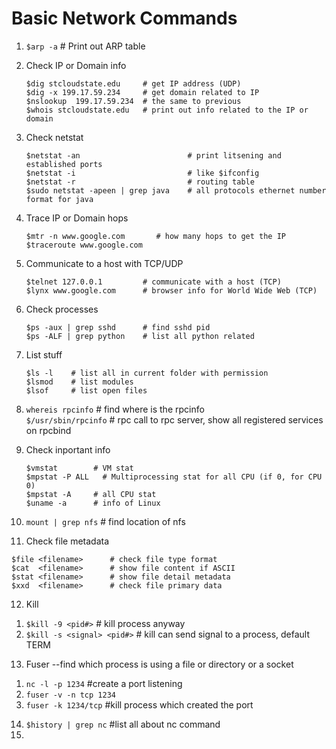# Basic Network Commands

1. `$arp -a`    # Print out ARP table  
2. Check IP or Domain info
   ```
   $dig stcloudstate.edu     # get IP address (UDP)
   $dig -x 199.17.59.234     # get domain related to IP
   $nslookup  199.17.59.234  # the same to previous
   $whois stcloudstate.edu   # print out info related to the IP or domain
   ```
3. Check netstat  
   ```
   $netstat -an                        # print litsening and established ports
   $netstat -i                         # like $ifconfig
   $netstat -r                         # routing table
   $sudo netstat -apeen | grep java    # all protocols ethernet number format for java
   ```
4. Trace IP or Domain hops
   ```
   $mtr -n www.google.com       # how many hops to get the IP
   $traceroute www.google.com
   ```
5. Communicate to a host with TCP/UDP
   ```
   $telnet 127.0.0.1         # communicate with a host (TCP)
   $lynx www.google.com      # browser info for World Wide Web (TCP)
   ```
6. Check processes
   ```
   $ps -aux | grep sshd      # find sshd pid
   $ps -ALF | grep python    # list all python related
   ```
7. List stuff
   ```
   $ls -l    # list all in current folder with permission
   $lsmod    # list modules
   $lsof     # list open files
   ```
8. `whereis rpcinfo`       # find where is the rpcinfo  
   `$/usr/sbin/rpcinfo`    # rpc call to rpc server, show all registered services on rpcbind

9. Check inportant info
   ```
   $vmstat        # VM stat
   $mpstat -P ALL   # Multiprocessing stat for all CPU (if 0, for CPU 0)
   $mpstat -A     # all CPU stat
   $uname -a      # info of Linux
   ```
10. `mount | grep nfs`   # find location of nfs
11. Check file metadata
   ```
   $file <filename>      # check file type format
   $cat  <filename>      # show file content if ASCII
   $stat <filename>      # show file detail metadata
   $xxd  <filename>      # check file primary data
   ```
12. Kill  
   1) `$kill -9 <pid#>`           # kill process anyway  
   2) `$kill -s <signal> <pid#>`  # kill can send signal to a process, default TERM
13. Fuser  --find which process is using a file or directory or a socket  
   1) `nc -l -p 1234`   #create a port listening
   2) `fuser -v -n tcp 1234` 
   3) `fuser -k 1234/tcp`   #kill process which created the port
14. `$history | grep nc`    #list all about nc command
15. 